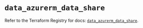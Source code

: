 # `data_azurerm_data_share`

Refer to the Terraform Registry for docs: [`data_azurerm_data_share`](https://registry.terraform.io/providers/hashicorp/azurerm/4.45.1/docs/data-sources/data_share).
